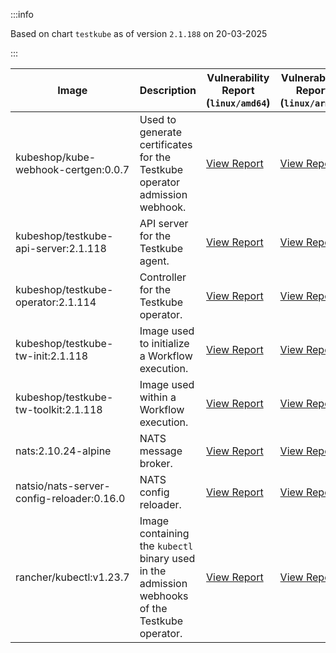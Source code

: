 :::info

Based on chart `testkube` as of version `2.1.188` on 20-03-2025

:::

| Image | Description | Vulnerability Report (`linux/amd64`) | Vulnerability Report (`linux/arm64`) | Docker Image |
|-------|-------------|----------------------------------------|----------------------------------------|--------------|
| kubeshop/kube-webhook-certgen:0.0.7 | Used to generate certificates for the Testkube operator admission webhook. | [View Report](./kube-webhook-certgen-0.0.7_linux_amd64.md) | [View Report](./kube-webhook-certgen-0.0.7_linux_arm64.md) | [View Image](https://hub.docker.com/layers/kubeshop/kube-webhook-certgen/0.0.7/images/sha256-99c5ac7ef7cf17b180a3ae9d11144120ff203017d6bd805dc95ab2648a5a6e7e?context=explore) |
| kubeshop/testkube-api-server:2.1.118 | API server for the Testkube agent. | [View Report](./testkube-api-server-2.1.118_linux_amd64.md) | [View Report](./testkube-api-server-2.1.118_linux_arm64.md) | [View Image](https://hub.docker.com/layers/kubeshop/testkube-api-server/2.1.118/images/sha256-7a7a4d033303008d10285cc26efe256ab308bcdd0b6a0f2a37497dcd9dc6b2bf?context=explore) |
| kubeshop/testkube-operator:2.1.114 | Controller for the Testkube operator. | [View Report](./testkube-operator-2.1.114_linux_amd64.md) | [View Report](./testkube-operator-2.1.114_linux_arm64.md) | [View Image](https://hub.docker.com/layers/kubeshop/testkube-operator/2.1.114/images/sha256-991e29661ac75736b10a7ec5a1dc37076c0c1e21195c2e1fe0df6ed8a0d39964?context=explore) |
| kubeshop/testkube-tw-init:2.1.118 | Image used to initialize a Workflow execution. | [View Report](./testkube-tw-init-2.1.118_linux_amd64.md) | [View Report](./testkube-tw-init-2.1.118_linux_arm64.md) | [View Image](https://hub.docker.com/layers/kubeshop/testkube-tw-init/2.1.118/images/sha256-6f0468398252774d13eb386de5f45d1b92c196b5c0666e41211a76c6c7cd4a22?context=explore) |
| kubeshop/testkube-tw-toolkit:2.1.118 | Image used within a Workflow execution. | [View Report](./testkube-tw-toolkit-2.1.118_linux_amd64.md) | [View Report](./testkube-tw-toolkit-2.1.118_linux_arm64.md) | [View Image](https://hub.docker.com/layers/kubeshop/testkube-tw-toolkit/2.1.118/images/sha256-8ce49b2af13539bc39472e3850c818e703c000824c82bfbdf8d0f1b5832f5d37?context=explore) |
| nats:2.10.24-alpine | NATS message broker. | [View Report](./nats-2.10.24-alpine_linux_amd64.md) | [View Report](./nats-2.10.24-alpine_linux_arm64.md) | [View Image](https://hub.docker.com/layers/library/nats/2.10.24-alpine/images/sha256-d13ec5ce79a02e1be937820dd36db611e25bd0c08cd9947fa9a5d52a56bf91fc?context=explore) |
| natsio/nats-server-config-reloader:0.16.0 | NATS config reloader. | [View Report](./nats-server-config-reloader-0.16.0_linux_amd64.md) | [View Report](./nats-server-config-reloader-0.16.0_linux_arm64.md) | [View Image](https://hub.docker.com/layers/natsio/nats-server-config-reloader/0.16.0/images/sha256-6e1f185d0f39fdf6032872bd20f1ce134d4e18c923d55f7cf93d40afcf6a8ffe?context=explore) |
| rancher/kubectl:v1.23.7 | Image containing the `kubectl` binary used in the admission webhooks of the Testkube operator. | [View Report](./kubectl-v1.23.7_linux_amd64.md) | [View Report](./kubectl-v1.23.7_linux_arm64.md) | [View Image](https://hub.docker.com/layers/rancher/kubectl/v1.23.7/images/sha256-139cffe27d95d9b3cdeb782a7456cf5eb6a2d18b7a90b85a2c0bde4ff295bae8?context=explore) |
